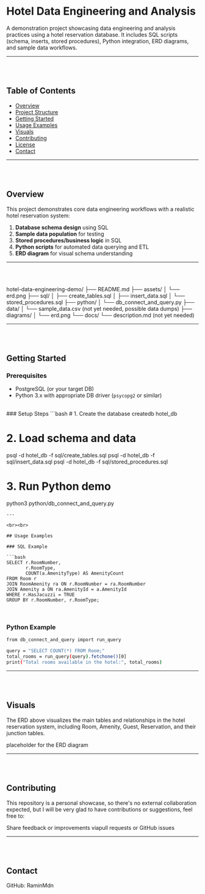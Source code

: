
# Hotel Data Engineering and Analysis

A demonstration project showcasing data engineering and analysis practices using a hotel reservation database. It includes SQL scripts (schema, inserts, stored procedures), Python integration, ERD diagrams, and sample data workflows.

---
<br><br>

##  Table of Contents
- [Overview](#overview)
- [Project Structure](#project-structure)
- [Getting Started](#getting-started)
- [Usage Examples](#usage-examples)
- [Visuals](#visuals)
- [Contributing](#contributing)
- [License](#license)
- [Contact](#contact)

---
<br><br>


## Overview  
This project demonstrates core data engineering workflows with a realistic hotel reservation system:  
1. **Database schema design** using SQL  
2. **Sample data population** for testing  
3. **Stored procedures/business logic** in SQL  
4. **Python scripts** for automated data querying and ETL  
5. **ERD diagram** for visual schema understanding  

---
<br><br>


hotel-data-engineering-demo/
├── README.md
├── assets/
│   └── erd.png
├── sql/
│   ├── create_tables.sql
│   ├── insert_data.sql
│   └── stored_procedures.sql
├── python/
│   └── db_connect_and_query.py
├── data/
│   └── sample_data.csv (not yet needed, possible data dumps)
├── diagrams/
│   └── erd.png
└── docs/
    └── description.md (not yet needed)


---
<br><br>


##  Getting Started

### Prerequisites
- PostgreSQL (or your target DB)
- Python 3.x with appropriate DB driver (`psycopg2` or similar)
<br>
### Setup Steps
```bash
# 1. Create the database
createdb hotel_db

# 2. Load schema and data
psql -d hotel_db -f sql/create_tables.sql
psql -d hotel_db -f sql/insert_data.sql
psql -d hotel_db -f sql/stored_procedures.sql

# 3. Run Python demo
python3 python/db_connect_and_query.py
```
---

<br><br>

## Usage Examples

### SQL Example

```bash
SELECT r.RoomNumber,
       r.RoomType,
       COUNT(a.AmenityType) AS AmenityCount
FROM Room r
JOIN RoomAmenity ra ON r.RoomNumber = ra.RoomNumber
JOIN Amenity a ON ra.AmenityId = a.AmenityId
WHERE r.HasJacuzzi = TRUE
GROUP BY r.RoomNumber, r.RoomType;
```

<br>

### Python Example

```bash
from db_connect_and_query import run_query

query = "SELECT COUNT(*) FROM Room;"
total_rooms = run_query(query).fetchone()[0]
print("Total rooms available in the hotel:", total_rooms)
```

---
<br><br>


## Visuals
The ERD above visualizes the main tables and relationships in the hotel reservation system, including Room, Amenity, Guest, Reservation, and their junction tables.

placeholder for the ERD diagram

---
<br><br>


## Contributing

This repository is a personal showcase, so there's no external collaboration expected, but I will be very glad to have contributions or suggestions, feel free to:

Share feedback or improvements viapull requests or GitHub issues

---
<br><br>

## Contact
GitHub: RaminMdn

<br><br>
